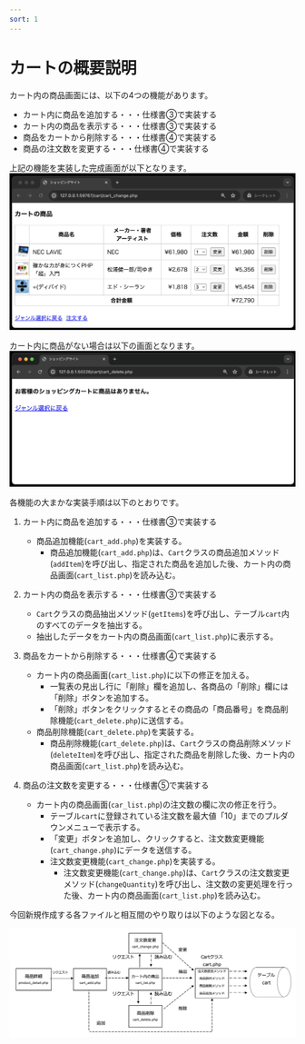 ```yaml
---
sort: 1
---
```


# カートの概要説明

カート内の商品画面には、以下の4つの機能があります。

- カート内に商品を追加する・・・仕様書③で実装する
- カート内の商品を表示する・・・仕様書③で実装する
- 商品をカートから削除する・・・仕様書④で実装する
- 商品の注文数を変更する・・・仕様書④で実装する

上記の機能を実装した完成画面が以下となります。
![](./images/cart_list_display.png)

カート内に商品がない場合は以下の画面となります。
![](./images/cart_list_display_0.png)

各機能の大まかな実装手順は以下のとおりです。

1. カート内に商品を追加する・・・仕様書③で実装する
   - 商品追加機能(`cart_add.php`)を実装する。
     - 商品追加機能(`cart_add.php`)は、`Cart`クラスの商品追加メソッド(`addItem`)を呼び出し、指定された商品を追加した後、カート内の商品画面(`cart_list.php`)を読み込む。

2. カート内の商品を表示する・・・仕様書③で実装する
   - `Cart`クラスの商品抽出メソッド(`getItems`)を呼び出し、テーブル`cart`内のすべてのデータを抽出する。
   - 抽出したデータをカート内の商品画面(`cart_list.php`)に表示する。

3. 商品をカートから削除する・・・仕様書④で実装する<br>
   - カート内の商品画面(`cart_list.php`)に以下の修正を加える。
     - 一覧表の見出し行に「削除」欄を追加し、各商品の「削除」欄には「削除」ボタンを追加する。
     - 「削除」ボタンをクリックするとその商品の「商品番号」を商品削除機能(`cart_delete.php`)に送信する。
   - 商品削除機能(`cart_delete.php`)を実装する。
     - 商品削除機能(`cart_delete.php`)は、`Cart`クラスの商品削除メソッド(`deleteItem`)を呼び出し、指定された商品を削除した後、カート内の商品画面(`cart_list.php`)を読み込む。

4. 商品の注文数を変更する・・・仕様書⑤で実装する<br>
   - カート内の商品画面(`car_list.php`)の注文数の欄に次の修正を行う。
     - テーブル`cart`に登録されている注文数を最大値「10」までのプルダウンメニューで表示する。
     - 「変更」ボタンを追加し、クリックすると、注文数変更機能(`cart_change.php`)にデータを送信する。
     - 注文数変更機能(`cart_change.php`)を実装する。
       - 注文数変更機能(`cart_change.php`)は、`Cart`クラスの注文数変更メソッド(`changeQuantity`)を呼び出し、注文数の変更処理を行った後、カート内の商品画面(`cart_list.php`)を読み込む。

今回新規作成する各ファイルと相互間のやり取りは以下のような図となる。

![](./images/cart_transition_all.png)